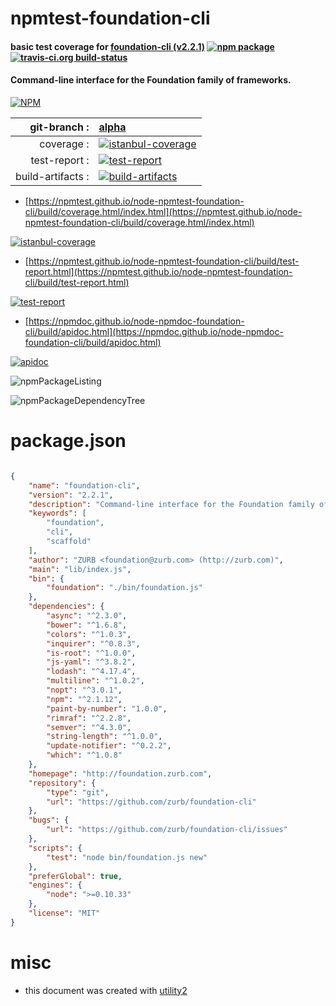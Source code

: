 # npmtest-foundation-cli

#### basic test coverage for  [foundation-cli (v2.2.1)](http://foundation.zurb.com)  [![npm package](https://img.shields.io/npm/v/npmtest-foundation-cli.svg?style=flat-square)](https://www.npmjs.org/package/npmtest-foundation-cli) [![travis-ci.org build-status](https://api.travis-ci.org/npmtest/node-npmtest-foundation-cli.svg)](https://travis-ci.org/npmtest/node-npmtest-foundation-cli)

#### Command-line interface for the Foundation family of frameworks.

[![NPM](https://nodei.co/npm/foundation-cli.png?downloads=true&downloadRank=true&stars=true)](https://www.npmjs.com/package/foundation-cli)

| git-branch : | [alpha](https://github.com/npmtest/node-npmtest-foundation-cli/tree/alpha)|
|--:|:--|
| coverage : | [![istanbul-coverage](https://npmtest.github.io/node-npmtest-foundation-cli/build/coverage.badge.svg)](https://npmtest.github.io/node-npmtest-foundation-cli/build/coverage.html/index.html)|
| test-report : | [![test-report](https://npmtest.github.io/node-npmtest-foundation-cli/build/test-report.badge.svg)](https://npmtest.github.io/node-npmtest-foundation-cli/build/test-report.html)|
| build-artifacts : | [![build-artifacts](https://npmtest.github.io/node-npmtest-foundation-cli/glyphicons_144_folder_open.png)](https://github.com/npmtest/node-npmtest-foundation-cli/tree/gh-pages/build)|

- [https://npmtest.github.io/node-npmtest-foundation-cli/build/coverage.html/index.html](https://npmtest.github.io/node-npmtest-foundation-cli/build/coverage.html/index.html)

[![istanbul-coverage](https://npmtest.github.io/node-npmtest-foundation-cli/build/screenCapture.buildCi.browser.%252Ftmp%252Fbuild%252Fcoverage.lib.html.png)](https://npmtest.github.io/node-npmtest-foundation-cli/build/coverage.html/index.html)

- [https://npmtest.github.io/node-npmtest-foundation-cli/build/test-report.html](https://npmtest.github.io/node-npmtest-foundation-cli/build/test-report.html)

[![test-report](https://npmtest.github.io/node-npmtest-foundation-cli/build/screenCapture.buildCi.browser.%252Ftmp%252Fbuild%252Ftest-report.html.png)](https://npmtest.github.io/node-npmtest-foundation-cli/build/test-report.html)

- [https://npmdoc.github.io/node-npmdoc-foundation-cli/build/apidoc.html](https://npmdoc.github.io/node-npmdoc-foundation-cli/build/apidoc.html)

[![apidoc](https://npmdoc.github.io/node-npmdoc-foundation-cli/build/screenCapture.buildCi.browser.%252Ftmp%252Fbuild%252Fapidoc.html.png)](https://npmdoc.github.io/node-npmdoc-foundation-cli/build/apidoc.html)

![npmPackageListing](https://npmtest.github.io/node-npmtest-foundation-cli/build/screenCapture.npmPackageListing.svg)

![npmPackageDependencyTree](https://npmtest.github.io/node-npmtest-foundation-cli/build/screenCapture.npmPackageDependencyTree.svg)



# package.json

```json

{
    "name": "foundation-cli",
    "version": "2.2.1",
    "description": "Command-line interface for the Foundation family of frameworks.",
    "keywords": [
        "foundation",
        "cli",
        "scaffold"
    ],
    "author": "ZURB <foundation@zurb.com> (http://zurb.com)",
    "main": "lib/index.js",
    "bin": {
        "foundation": "./bin/foundation.js"
    },
    "dependencies": {
        "async": "^2.3.0",
        "bower": "^1.6.8",
        "colors": "^1.0.3",
        "inquirer": "^0.8.3",
        "is-root": "^1.0.0",
        "js-yaml": "^3.8.2",
        "lodash": "^4.17.4",
        "multiline": "^1.0.2",
        "nopt": "^3.0.1",
        "npm": "^2.1.12",
        "paint-by-number": "1.0.0",
        "rimraf": "^2.2.8",
        "semver": "^4.3.0",
        "string-length": "^1.0.0",
        "update-notifier": "^0.2.2",
        "which": "^1.0.8"
    },
    "homepage": "http://foundation.zurb.com",
    "repository": {
        "type": "git",
        "url": "https://github.com/zurb/foundation-cli"
    },
    "bugs": {
        "url": "https://github.com/zurb/foundation-cli/issues"
    },
    "scripts": {
        "test": "node bin/foundation.js new"
    },
    "preferGlobal": true,
    "engines": {
        "node": ">=0.10.33"
    },
    "license": "MIT"
}
```



# misc
- this document was created with [utility2](https://github.com/kaizhu256/node-utility2)
